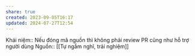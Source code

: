 ```yaml
---
share: true
created: 2023-09-05T16:17
updated: 2024-07-27T12:54
---
```

Khái niệm:: 
Nếu đóng mã nguồn thì không phải review PR cũng như hỗ trợ người dùng
Nguồn:: [[Tự ngẫm nghĩ, trải nghiệm]]